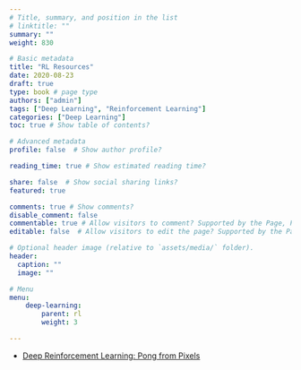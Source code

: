 ```yaml
---
# Title, summary, and position in the list
# linktitle: ""
summary: ""
weight: 830

# Basic metadata
title: "RL Resources"
date: 2020-08-23
draft: true
type: book # page type
authors: ["admin"]
tags: ["Deep Learning", "Reinforcement Learning"]
categories: ["Deep Learning"]
toc: true # Show table of contents?

# Advanced metadata
profile: false  # Show author profile?

reading_time: true # Show estimated reading time?

share: false  # Show social sharing links?
featured: true

comments: true # Show comments?
disable_comment: false
commentable: true # Allow visitors to comment? Supported by the Page, Post, and Docs content types.
editable: false  # Allow visitors to edit the page? Supported by the Page, Post, and Docs content types.

# Optional header image (relative to `assets/media/` folder).
header:
  caption: ""
  image: ""

# Menu
menu: 
    deep-learning:
        parent: rl
        weight: 3

---
```


- [Deep Reinforcement Learning: Pong from Pixels](http://karpathy.github.io/2016/05/31/rl/)